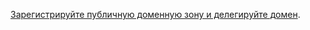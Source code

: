 [Зарегистрируйте публичную доменную зону и делегируйте домен](../../dns/operations/zone-create-public.md).